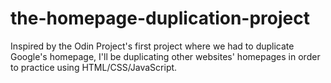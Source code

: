 # the-homepage-duplication-project
Inspired by the Odin Project's first project where we had to duplicate Google's homepage, I'll be duplicating other websites' homepages in order to practice using HTML/CSS/JavaScript.
